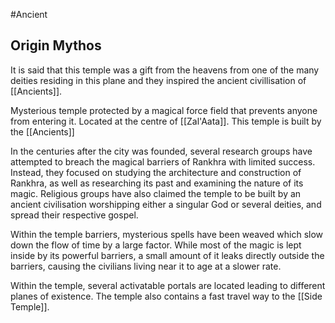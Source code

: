 #Ancient

## Origin Mythos
 It is said that this temple was a gift from the heavens from one of the many deities residing in this plane and they inspired the ancient civillisation of [[Ancients]]. 
 
Mysterious temple protected by a magical force field that prevents anyone from entering it. Located at the centre of [[Zal'Aata]]. This temple is built by the [[Ancients]]

In the centuries after the city was founded, several research groups have attempted to breach the magical barriers of Rankhra with limited success. Instead, they focused on studying the architecture and construction of Rankhra, as well as researching its past and examining the nature of its magic. Religious groups have also claimed the temple to be built by an ancient civilisation worshipping either a singular God or several deities, and spread their respective gospel.

Within the temple barriers, mysterious spells have been weaved which slow down the flow of time by a large factor. While most of the magic is lept inside by its powerful barriers, a small amount of it leaks directly outside the barriers, causing the civilians living near it to age at a slower rate.

Within the temple, several activatable portals are located leading to different planes of existence. The temple also contains a fast travel way to the [[Side Temple]].